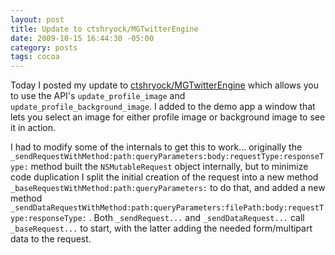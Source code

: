 ```yaml
--- 
layout: post
title: Update to ctshryock/MGTwitterEngine
date: 2009-10-15 16:44:30 -05:00
category: posts
tags: cocoa
---
```

Today I posted my update to [ctshryock/MGTwitterEngine](http://github.com/ctshryock/MGTwitterEngine "My fork of MGTwitterEngine") which allows you to use the API's `update_profile_image` and `update_profile_background_image`.  I added to the demo app a window that lets you select an image for either profile image or background image to see it in action.

I had to modify some of the internals to get this to work... originally the `_sendRequestWithMethod:path:queryParameters:body:requestType:responseType:` method built the `NSMutableRequest` object internally, but to minimize code duplication I split the initial creation of the request into a new method `_baseRequestWithMethod:path:queryParameters:` to do that, and added a new method `_sendDataRequestWithMethod:path:queryParameters:filePath:body:requestType:responseType:` .  Both `_sendRequest...` and `_sendDataRequest...` call `_baseRequest...` to start, with the latter adding the needed form/multipart data to the request.
 
